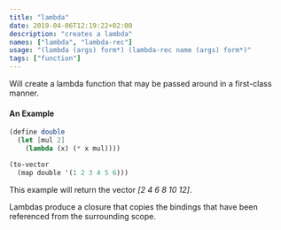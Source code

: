 ```yaml
---
title: "lambda"
date: 2019-04-06T12:19:22+02:00
description: "creates a lambda"
names: ["lambda", "lambda-rec"]
usage: "(lambda (args) form*) (lambda-rec name (args) form*)"
tags: ["function"]
---
```

Will create a lambda function that may be passed around in a first-class manner.

#### An Example

~~~scheme
(define double
  (let [mul 2]
    (lambda (x) (* x mul))))

(to-vector
  (map double '(1 2 3 4 5 6)))
~~~

This example will return the vector _[2 4 6 8 10 12]_.

Lambdas produce a closure that copies the bindings that have been referenced from the surrounding scope.
